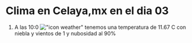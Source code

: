 # Clima en Celaya,mx en el dia 03

1. A las 10:0 !["icon weather"](http://openweathermap.org/img/w/50d.png) tenemos una temperatura de 11.67 C con niebla y  vientos de 1 y nubosidad al 90%
